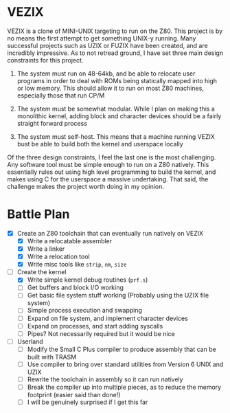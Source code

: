 # VEZIX
VEZIX is a clone of MINI-UNIX targeting to run on the Z80. This project is by no means the first attempt to get something UNIX-y running. Many successful projects such as UZIX or FUZIX have been created, and are incredibly impressive. As to not retread ground, I have set three main design constraints for this project.

1. The system must run on 48-64kb, and be able to relocate user programs in order to deal with ROMs being statically mapped into high or low memory. This should allow it to run on most Z80 machines, especially those that run CP/M

2. The system must be somewhat modular. While I plan on making this a monolithic kernel, adding block and character devices should be a fairly straight forward process

3. The system must self-host. This means that a machine running VEZIX bust be able to build both the kernel and userspace locally

Of the three design constraints, I feel the last one is the most challenging. Any software tool must be simple enough to run on a Z80 natively. This essentially rules out using high level programming to build the kernel, and makes using C for the userspace a massive undertaking. That said, the challenge makes the project worth doing in my opinion.

# Battle Plan
- [X] Create an Z80 toolchain that can eventually run natively on VEZIX
    - [X] Write a relocatable assembler
    - [X] Write a linker
    - [X] Write a relocation tool
    - [X] Write misc tools like `strip`, `nm`, `size`
- [ ] Create the kernel
    - [X] Write simple kernel debug routines (`prf.s`)
    - [ ] Get buffers and block I/O working
    - [ ] Get basic file system stuff working (Probably using the UZIX file system)
    - [ ] Simple process execution and swapping
    - [ ] Expand on file system, and implement character devices
    - [ ] Expand on processes, and start adding syscalls
    - [ ] Pipes? Not necessarily required but it would be nice
- [ ] Userland
    - [ ] Modify the Small C Plus compiler to produce assembly that can be built with TRASM
    - [ ] Use compiler to bring over standard utilities from Version 6 UNIX and UZIX
    - [ ] Rewrite the toolchain in assembly so it can run natively
    - [ ] Break the compiler up into multiple pieces, as to reduce the memory footprint (easier said than done!)
    - [ ] I will be genuinely surprised if I get this far

